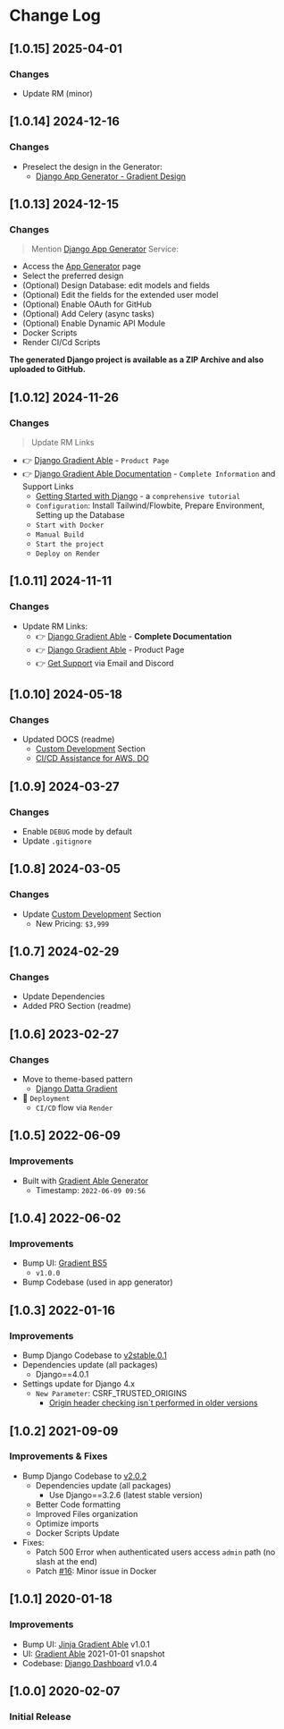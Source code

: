 # Change Log

## [1.0.15] 2025-04-01
### Changes

- Update RM (minor)

## [1.0.14] 2024-12-16
### Changes

- Preselect the design in the Generator:
  - [Django App Generator - Gradient Design](https://app-generator.dev/tools/django-generator/gradient/)

## [1.0.13] 2024-12-15
### Changes

> Mention [Django App Generator](https://app-generator.dev/tools/django-generator/) Service:

- Access the [App Generator](https://app-generator.dev/tools/django-generator/) page
- Select the preferred design
- (Optional) Design Database: edit models and fields
- (Optional) Edit the fields for the extended user model
- (Optional) Enable OAuth for GitHub
- (Optional) Add Celery (async tasks)
- (Optional) Enable Dynamic API Module
- Docker Scripts
- Render CI/Cd Scripts

**The generated Django project is available as a ZIP Archive and also uploaded to GitHub.**

## [1.0.12] 2024-11-26
### Changes

> Update RM Links

- 👉 [Django Gradient Able](https://app-generator.dev/product/gradient-able/django/) - `Product Page`
- 👉 [Django Gradient Able Documentation](https://app-generator.dev/docs/products/django/gradient-able/index.html) - `Complete Information` and Support Links
  - [Getting Started with Django](https://app-generator.dev/docs/technologies/django/index.html) - a `comprehensive tutorial`
  - `Configuration`: Install Tailwind/Flowbite, Prepare Environment, Setting up the Database 
  - `Start with Docker`
  - `Manual Build`
  - `Start the project`
  - `Deploy on Render`

## [1.0.11] 2024-11-11
### Changes

- Update RM Links:
  - 👉 [Django Gradient Able](https://app-generator.dev/docs/products/django/gradient-able/index.html) - **Complete Documentation**
  - 👉 [Django Gradient Able](https://app-generator.dev/product/gradient-able/django/) - Product Page
  - 👉 [Get Support](https://app-generator.dev/ticket/create/) via Email and Discord

## [1.0.10] 2024-05-18
### Changes

- Updated DOCS (readme)
  - [Custom Development](https://appseed.us/custom-development/) Section
  - [CI/CD Assistance for AWS, DO](https://appseed.us/terms/#section-ci-cd)

## [1.0.9] 2024-03-27
### Changes

- Enable `DEBUG` mode by default 
- Update `.gitignore`

## [1.0.8] 2024-03-05
### Changes

- Update [Custom Development](https://appseed.us/custom-development/) Section
  - New Pricing: `$3,999`

## [1.0.7] 2024-02-29
### Changes

- Update Dependencies 
- Added PRO Section (readme)

## [1.0.6] 2023-02-27
### Changes

- Move to theme-based pattern
  - [Django Datta Gradient](https://github.com/app-generator/django-admin-gradient)
- 🚀 `Deployment` 
  - `CI/CD` flow via `Render`

## [1.0.5] 2022-06-09
### Improvements

- Built with [Gradient Able Generator](https://appseed.us/generator/gradient-able/)
  - Timestamp: `2022-06-09 09:56`

## [1.0.4] 2022-06-02
### Improvements

- Bump UI: [Gradient BS5](https://github.com/codedthemes/gradient-able-free-bootstrap-admin-template)
  - `v1.0.0`
- Bump Codebase (used in app generator)

## [1.0.3] 2022-01-16
### Improvements

- Bump Django Codebase to [v2stable.0.1](https://github.com/app-generator/boilerplate-code-django-dashboard/releases)
- Dependencies update (all packages) 
  - Django==4.0.1
- Settings update for Django 4.x
  - `New Parameter`: CSRF_TRUSTED_ORIGINS
    - [Origin header checking isn`t performed in older versions](https://docs.djangoproject.com/en/4.0/ref/settings/#csrf-trusted-origins)  

## [1.0.2] 2021-09-09
### Improvements & Fixes

- Bump Django Codebase to [v2.0.2](https://github.com/app-generator/boilerplate-code-django-dashboard/releases)
  - Dependencies update (all packages)
    - Use Django==3.2.6 (latest stable version)
  - Better Code formatting
  - Improved Files organization
  - Optimize imports
  - Docker Scripts Update 
- Fixes: 
  - Patch 500 Error when authenticated users access `admin` path (no slash at the end)
  - Patch [#16](https://github.com/app-generator/boilerplate-code-django-dashboard/issues/16): Minor issue in Docker 

## [1.0.1] 2020-01-18
### Improvements

- Bump UI: [Jinja Gradient Able](https://github.com/app-generator/jinja-gradient-able/releases) v1.0.1
- UI: [Gradient Able](https://github.com/codedthemes/Gradient-Able-free-bootstrap-admin-template) 2021-01-01 snapshot
- Codebase: [Django Dashboard](https://github.com/app-generator/boilerplate-code-django-dashboard/releases) v1.0.4

## [1.0.0] 2020-02-07
### Initial Release
